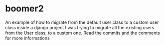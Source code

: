 # boomer2
An example of how to migrate from the default user class to a custom user class inside a django project
I was trying to migrate all the existing users from the User class, to a custom one. 
Read the commits and the comments for more informations
